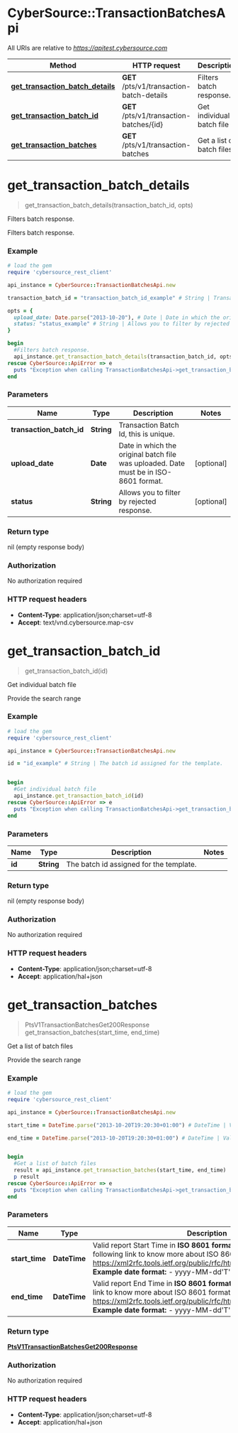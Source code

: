 # CyberSource::TransactionBatchesApi

All URIs are relative to *https://apitest.cybersource.com*

Method | HTTP request | Description
------------- | ------------- | -------------
[**get_transaction_batch_details**](TransactionBatchesApi.md#get_transaction_batch_details) | **GET** /pts/v1/transaction-batch-details | Filters batch response. 
[**get_transaction_batch_id**](TransactionBatchesApi.md#get_transaction_batch_id) | **GET** /pts/v1/transaction-batches/{id} | Get individual batch file
[**get_transaction_batches**](TransactionBatchesApi.md#get_transaction_batches) | **GET** /pts/v1/transaction-batches | Get a list of batch files


# **get_transaction_batch_details**
> get_transaction_batch_details(transaction_batch_id, opts)

Filters batch response. 

Filters batch response. 

### Example
```ruby
# load the gem
require 'cybersource_rest_client'

api_instance = CyberSource::TransactionBatchesApi.new

transaction_batch_id = "transaction_batch_id_example" # String | Transaction Batch Id, this is unique.

opts = { 
  upload_date: Date.parse("2013-10-20"), # Date | Date in which the original batch file was uploaded. Date must be in ISO-8601 format.
  status: "status_example" # String | Allows you to filter by rejected response. 
}

begin
  #Filters batch response. 
  api_instance.get_transaction_batch_details(transaction_batch_id, opts)
rescue CyberSource::ApiError => e
  puts "Exception when calling TransactionBatchesApi->get_transaction_batch_details: #{e}"
end
```

### Parameters

Name | Type | Description  | Notes
------------- | ------------- | ------------- | -------------
 **transaction_batch_id** | **String**| Transaction Batch Id, this is unique. | 
 **upload_date** | **Date**| Date in which the original batch file was uploaded. Date must be in ISO-8601 format. | [optional] 
 **status** | **String**| Allows you to filter by rejected response.  | [optional] 

### Return type

nil (empty response body)

### Authorization

No authorization required

### HTTP request headers

 - **Content-Type**: application/json;charset=utf-8
 - **Accept**: text/vnd.cybersource.map-csv



# **get_transaction_batch_id**
> get_transaction_batch_id(id)

Get individual batch file

Provide the search range

### Example
```ruby
# load the gem
require 'cybersource_rest_client'

api_instance = CyberSource::TransactionBatchesApi.new

id = "id_example" # String | The batch id assigned for the template.


begin
  #Get individual batch file
  api_instance.get_transaction_batch_id(id)
rescue CyberSource::ApiError => e
  puts "Exception when calling TransactionBatchesApi->get_transaction_batch_id: #{e}"
end
```

### Parameters

Name | Type | Description  | Notes
------------- | ------------- | ------------- | -------------
 **id** | **String**| The batch id assigned for the template. | 

### Return type

nil (empty response body)

### Authorization

No authorization required

### HTTP request headers

 - **Content-Type**: application/json;charset=utf-8
 - **Accept**: application/hal+json



# **get_transaction_batches**
> PtsV1TransactionBatchesGet200Response get_transaction_batches(start_time, end_time)

Get a list of batch files

Provide the search range

### Example
```ruby
# load the gem
require 'cybersource_rest_client'

api_instance = CyberSource::TransactionBatchesApi.new

start_time = DateTime.parse("2013-10-20T19:20:30+01:00") # DateTime | Valid report Start Time in **ISO 8601 format** Please refer the following link to know more about ISO 8601 format. - https://xml2rfc.tools.ietf.org/public/rfc/html/rfc3339.html#anchor14   **Example date format:**   - yyyy-MM-dd'T'HH:mm:ss.SSSZZ 

end_time = DateTime.parse("2013-10-20T19:20:30+01:00") # DateTime | Valid report End Time in **ISO 8601 format** Please refer the following link to know more about ISO 8601 format. - https://xml2rfc.tools.ietf.org/public/rfc/html/rfc3339.html#anchor14   **Example date format:**   - yyyy-MM-dd'T'HH:mm:ss.SSSZZ 


begin
  #Get a list of batch files
  result = api_instance.get_transaction_batches(start_time, end_time)
  p result
rescue CyberSource::ApiError => e
  puts "Exception when calling TransactionBatchesApi->get_transaction_batches: #{e}"
end
```

### Parameters

Name | Type | Description  | Notes
------------- | ------------- | ------------- | -------------
 **start_time** | **DateTime**| Valid report Start Time in **ISO 8601 format** Please refer the following link to know more about ISO 8601 format. - https://xml2rfc.tools.ietf.org/public/rfc/html/rfc3339.html#anchor14   **Example date format:**   - yyyy-MM-dd&#39;T&#39;HH:mm:ss.SSSZZ  | 
 **end_time** | **DateTime**| Valid report End Time in **ISO 8601 format** Please refer the following link to know more about ISO 8601 format. - https://xml2rfc.tools.ietf.org/public/rfc/html/rfc3339.html#anchor14   **Example date format:**   - yyyy-MM-dd&#39;T&#39;HH:mm:ss.SSSZZ  | 

### Return type

[**PtsV1TransactionBatchesGet200Response**](PtsV1TransactionBatchesGet200Response.md)

### Authorization

No authorization required

### HTTP request headers

 - **Content-Type**: application/json;charset=utf-8
 - **Accept**: application/hal+json



